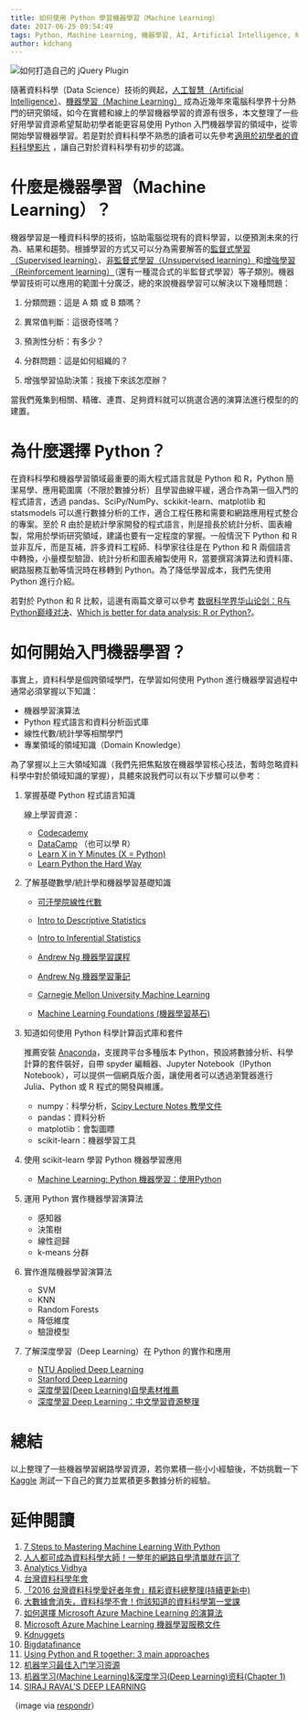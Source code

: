 ```yaml
---
title: 如何使用 Python 學習機器學習（Machine Learning）
date: 2017-06-25 09:54:49
tags: Python, Machine Learning, 機器學習, AI, Artificial Intelligence, NLP, Data Mining, 人工智慧, 監督式學習, Supervised learning
author: kdchang
---
```


![如何打造自己的 jQuery Plugin ](machine_learning.jpg)

隨著資料科學（Data Science）技術的興起，[人工智慧（Artificial Intelligence）](https://en.wikipedia.org/wiki/Artificial_intelligence)、[機器學習（Machine Learning）](https://en.wikipedia.org/wiki/Machine_learning) 成為近幾年來電腦科學界十分熱門的研究領域，如今在實體和線上的學習機器學習的資源有很多，本文整理了一些好用學習資源希望幫助初學者能更容易使用 Python 入門機器學習的領域中，從零開始學習機器學習。若是對於資料科學不熟悉的讀者可以先參考[適用於初學者的資料科學影片](https://azure.microsoft.com/zh-tw/documentation/articles/machine-learning-data-science-for-beginners-the-5-questions-data-science-answers/) ，讓自己對於資料科學有初步的認識。

# 什麼是機器學習（Machine Learning）？
機器學習是一種資料科學的技術，協助電腦從現有的資料學習，以便預測未來的行為、結果和趨勢。根據學習的方式又可以分為需要解答的[監督式學習（Supervised learning）](https://en.wikipedia.org/wiki/Supervised_learning)、[非監督式學習（Unsupervised learning）](https://en.wikipedia.org/wiki/Unsupervised_learning)和[增強學習（Reinforcement learning）](https://en.wikipedia.org/wiki/Reinforcement_learning)（還有一種混合式的半監督式學習）等子類別。機器學習技術可以應用的範圍十分廣泛，總的來說機器學習可以解決以下幾種問題：

1. 分類問題：這是 A 類 或 B 類嗎？

2. 異常值判斷：這很奇怪嗎？

3. 預測性分析：有多少？

4. 分群問題：這是如何組織的？

5. 增強學習協助決策：我接下來該怎麼辦？

當我們蒐集到相關、精確、連貫、足夠資料就可以挑選合適的演算法進行模型的的建置。

# 為什麼選擇 Python？
在資料科學和機器學習領域最重要的兩大程式語言就是 Python 和 R，Python 簡潔易學、應用範圍廣（不限於數據分析）且學習曲線平緩，適合作為第一個入門的程式語言，透過 pandas、SciPy/NumPy、sckikit-learn、matplotlib 和 statsmodels 可以進行數據分析的工作，適合工程任務和需要和網路應用程式整合的專案。至於 R 由於是統計學家開發的程式語言，則是擅長於統計分析、圖表繪製，常用於學術研究領域，建議也要有一定程度的掌握。一般情況下 Python 和 R 並非互斥，而是互補，許多資料工程師、科學家往往是在 Python 和 R 兩個語言中轉換，小量模型驗證、統計分析和圖表繪製使用 R，當要撰寫演算法和資料庫、網路服務互動等情況時在移轉到 Python。為了降低學習成本，我們先使用 Python 進行介紹。

若對於 Python 和 R 比較，這邊有兩篇文章可以參考 [数据科学界华山论剑：R与Python巅峰对决](http://bi.dataguru.cn/article-7257-1.html)、[Which is better for data analysis: R or Python?](https://www.quora.com/Which-is-better-for-data-analysis-R-or-Python)。

# 如何開始入門機器學習？
事實上，資料科學是個跨領域學門，在學習如何使用 Python 進行機器學習過程中通常必須掌握以下知識：

- 機器學習演算法
- Python 程式語言和資料分析函式庫
- 線性代數/統計學等相關學門
- 專業領域的領域知識（Domain Knowledge）

為了掌握以上三大領域知識（我們先把焦點放在機器學習核心技法，暫時忽略資料科學中對於領域知識的掌握），具體來說我們可以有以下步驟可以參考：

1. 掌握基礎 Python 程式語言知識

	線上學習資源：

	- [Codecademy](https://www.codecademy.com/learn/python)
	- [DataCamp](https://www.datacamp.com/) （也可以學 R）
	- [Learn X in Y Minutes (X = Python)](https://learnxinyminutes.com/docs/python/)
	- [Learn Python the Hard Way](https://learnpythonthehardway.org/book/)

2. 了解基礎數學/統計學和機器學習基礎知識

	- [可汗學院線性代數](https://www.khanacademy.org/math/algebra)

	- [Intro to Descriptive Statistics](https://www.udacity.com/course/intro-to-descriptive-statistics--ud827)
	- [Intro to Inferential Statistics](https://www.udacity.com/course/intro-to-inferential-statistics--ud201)	

	- [Andrew Ng 機器學習課程](https://www.coursera.org/learn/machine-learning)
	- [Andrew Ng 機器學習筆記](http://www.holehouse.org/mlclass/)
	- [Carnegie Mellon University Machine Learning](http://www.cs.cmu.edu/~ninamf/courses/601sp15/lectures.shtml)
	- [Machine Learning Foundations (機器學習基石)](https://www.youtube.com/playlist?list=PLXVfgk9fNX2I7tB6oIINGBmW50rrmFTqf)

3. 知道如何使用 Python 科學計算函式庫和套件
	
	推薦安裝 [Anaconda](https://docs.continuum.io/anaconda/install)，支援跨平台多種版本 Python，預設將數據分析、科學計算的套件裝好，自帶 spyder 編輯器、Jupyter Notebook（IPython Notebook），可以提供一個網頁版介面，讓使用者可以透過瀏覽器進行 Julia、Python 或 R 程式的開發與維護。

	- numpy：科學分析，[Scipy Lecture Notes 教學文件](http://www.scipy-lectures.org/)
	- pandas：資料分析
	- matplotlib：會製圖瞟
	- scikit-learn：機器學習工具

4. 使用 scikit-learn 學習 Python 機器學習應用

	- [Machine Learning: Python 機器學習：使­用Pytho­n](https://www.gitbook.com/book/htygithub/machine-learning-python)

5. 運用 Python 實作機器學習演算法

	- 感知器
	- 決策樹
	- 線性迴歸
	- k-means 分群

6. 實作進階機器學習演算法

	- SVM
	- KNN
	- Random Forests
	- 降低維度
	- 驗證模型

7. 了解深度學習（Deep Learning）在 Python 的實作和應用
	
	- [NTU Applied Deep Learning](https://www.csie.ntu.edu.tw/~yvchen/f105-adl/index.html)
	- [Stanford Deep Learning](http://deeplearning.stanford.edu/tutorial/)
	- [深度學習(Deep Learning)自學素材推薦](https://dt42.github.io/2016/04/27/deep-learning-material-recommendations/)
	- [深度學習 Deep Learning：中文學習資源整理](http://www.jerrynest.com/deep-learning-resource/)

# 總結
以上整理了一些機器學習網路學習資源，若你累積一些小小經驗後，不妨挑戰一下 [Kaggle](https://www.kaggle.com/) 測試一下自己的實力並累積更多數據分析的經驗。

# 延伸閱讀
1. [7 Steps to Mastering Machine Learning With Python](http://www.kdnuggets.com/2015/11/seven-steps-machine-learning-python.html)
2. [人人都可成為資料科學大師！一整年的網路自學清單就在這了](https://buzzorange.com/techorange/2016/02/02/plan-to-be-a-data-scientist-in-new-year/)
3. [Analytics Vidhya](https://www.analyticsvidhya.com/)
4. [台灣資料科學年會](http://datasci.tw/)
5. [「2016 台灣資料科學愛好者年會」精彩資料總整理(持續更新中)](http://dataology.blogspot.tw/)
6. [大數據會消失，資料科學不會！你該知道的資料科學第一堂課](http://www.bnext.com.tw/article/view/id/40220)
7. [如何選擇 Microsoft Azure Machine Learning 的演算法](https://azure.microsoft.com/zh-tw/documentation/articles/machine-learning-algorithm-choice/)
8. [Microsoft Azure Machine Learning 機器學習服務文件](https://azure.microsoft.com/zh-tw/documentation/services/machine-learning/)
9. [Kdnuggets](http://www.kdnuggets.com/)
10. [Bigdatafinance](http://www.bigdatafinance.tw/)
11. [Using Python and R together: 3 main approaches](http://www.kdnuggets.com/2015/12/using-python-r-together.html)
12. [机器学习最佳入门学习资源](http://blog.csdn.net/shadow_mi/article/details/51829389)
13. [机器学习(Machine Learning)&深度学习(Deep Learning)资料(Chapter 1)](https://github.com/ty4z2008/Qix/blob/master/dl.md)
14. [SIRAJ RAVAL'S DEEP LEARNING](https://www.udacity.com/course/deep-learning-nanodegree-foundation--nd101)

（image via [respondr](http://respondr.io/wp-content/uploads/2016/03/machine_learning-1024x724.jpg)）
